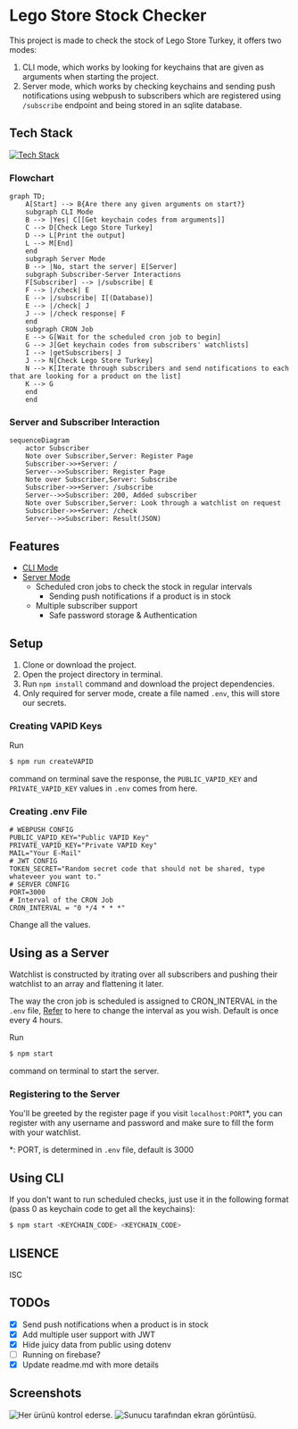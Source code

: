 # Lego Store Stock Checker
This project is made to check the stock of Lego Store Turkey, it offers two modes:
1. CLI mode, which works by looking for keychains that are given as arguments when starting the project.
2. Server mode, which works by checking keychains and sending push notifications using webpush to subscribers which are registered using `/subscribe` endpoint and being stored in an sqlite database.

## Tech Stack
[![Tech Stack](https://skillicons.dev/icons?i=nodejs,express,sqlite)](https://skillicons.dev)

### Flowchart
```mermaid
graph TD;
    A[Start] --> B{Are there any given arguments on start?}
    subgraph CLI Mode
    B --> |Yes| C[[Get keychain codes from arguments]]
    C --> D[Check Lego Store Turkey]
    D --> L[Print the output]
    L --> M[End]
    end
    subgraph Server Mode
    B --> |No, start the server| E[Server]
    subgraph Subscriber-Server Interactions
    F[Subscriber] --> |/subscribe| E
    F --> |/check| E
    E --> |/subscribe| I[(Database)]
    E --> |/check| J
    J --> |/check response| F
    end
    subgraph CRON Job
    E --> G[Wait for the scheduled cron job to begin]
    G --> J[Get keychain codes from subscribers' watchlists]
    I --> |getSubscribers| J
    J --> N[Check Lego Store Turkey]
    N --> K[Iterate through subscribers and send notifications to each that are looking for a product on the list]
    K --> G
    end
    end
```
### Server and Subscriber Interaction
```mermaid
sequenceDiagram
    actor Subscriber
    Note over Subscriber,Server: Register Page
    Subscriber->>+Server: /
    Server-->>Subscriber: Register Page
    Note over Subscriber,Server: Subscribe
    Subscriber->>+Server: /subscribe
    Server-->>Subscriber: 200, Added subscriber
    Note over Subscriber,Server: Look through a watchlist on request
    Subscriber->>+Server: /check
    Server-->>Subscriber: Result(JSON)
```

## Features
- [CLI Mode](https://github.com/yussufbiyik/lego-store-stock-checker?tab=readme-ov-file#using-cli)
- [Server Mode](https://github.com/yussufbiyik/lego-store-stock-checker?tab=readme-ov-file#using-as-a-server)
    - Scheduled cron jobs to check the stock in regular intervals
        - Sending push notifications if a product is in stock
    - Multiple subscriber support
        - Safe password storage & Authentication

## Setup
1. Clone or download the project.
2. Open the project directory in terminal.
3. Run `npm install` command and download the project dependencies.
4. Only required for server mode, create a file named `.env`, this will store our secrets.

### Creating VAPID Keys
Run
```bash
$ npm run createVAPID
```
command on terminal save the response, the `PUBLIC_VAPID_KEY` and `PRIVATE_VAPID_KEY` values in `.env` comes from here.

### Creating .env File
```env
# WEBPUSH CONFIG
PUBLIC_VAPID_KEY="Public VAPID Key" 
PRIVATE_VAPID_KEY="Private VAPID Key"
MAIL="Your E-Mail"
# JWT CONFIG
TOKEN_SECRET="Random secret code that should not be shared, type whateveer you want to."
# SERVER CONFIG
PORT=3000
# Interval of the CRON Job
CRON_INTERVAL = "0 */4 * * *"
```
Change all the values.

## Using as a Server
Watchlist is constructed by itrating over all subscribers and pushing their watchlist to an array and flattening it later.

The way the cron job is scheduled is assigned to CRON_INTERVAL in the `.env` file, [Refer](https://www.npmjs.com/package/node-cron#cron-syntax) to here to change the interval as you wish.
Default is once every 4 hours. 

Run
```bash
$ npm start
``` 
command on terminal to start the server.

### Registering to the Server
You'll be greeted by the register page if you visit `localhost:PORT`*, you can register with any username and password and make sure to fill the form with your watchlist.

*: PORT, is determined in `.env` file, default is 3000

## Using CLI
If you don't want to run scheduled checks, just use it in the following format (pass 0 as keychain code to get all the keychains):
```bash
$ npm start <KEYCHAIN_CODE> <KEYCHAIN_CODE>
``` 

## LISENCE
ISC

## TODOs
- [X] Send push notifications when a product is in stock
- [X] Add multiple user support with JWT
- [X] Hide juicy data from public using dotenv
- [ ] Running on firebase?
- [X] Update readme.md with more details

## Screenshots
![Her ürünü kontrol ederse.](screenshots/cli.png)
![Sunucu tarafından ekran görüntüsü.](screenshots/serverside.png)
